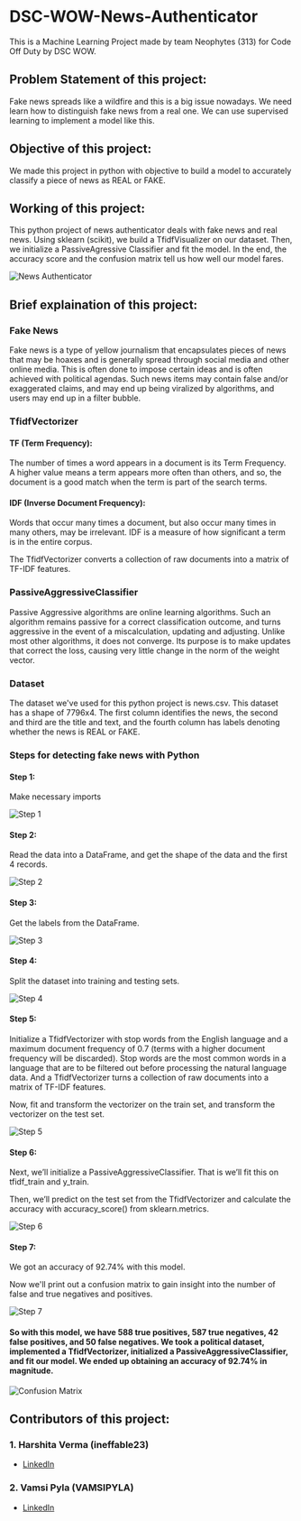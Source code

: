 # DSC-WOW-News-Authenticator

This is a Machine Learning Project made by team Neophytes (313) for Code Off Duty by DSC WOW.

## Problem Statement of this project:

Fake news spreads like a wildfire and this is a big issue nowadays. We need learn how to distinguish fake news from a real one. We can use supervised learning to implement a model like this.

## Objective of this project:

We made this project in python with objective to build a model to accurately classify a piece of news as REAL or FAKE.

## Working of this project:

This python project of news authenticator deals with fake news and real news. Using sklearn (scikit), we build a TfidfVisualizer on our dataset. Then, we initialize a PassiveAgressive Classifier and fit the model. In the end, the accuracy score and the confusion matrix tell us how well our model fares.

![News Authenticator](https://user-images.githubusercontent.com/49369387/101983207-737d7300-3c9f-11eb-947f-aafd0ddef40a.png)

## Brief explaination of this project:

### Fake News
 Fake news is a type of yellow journalism that encapsulates pieces of news that may be hoaxes and is generally spread through social media and other online media. This is often done to impose certain ideas and is often achieved with political agendas. Such news items may contain false and/or exaggerated claims, and may end up being viralized by algorithms, and users may end up in a filter bubble.

### TfidfVectorizer

#### TF (Term Frequency):

The number of times a word appears in a document is its Term Frequency. A higher value means a term appears more often than others, and so, the document is a good match when the term is part of the search terms.

#### IDF (Inverse Document Frequency):

Words that occur many times a document, but also occur many times in many others, may be irrelevant. IDF is a measure of how significant a term is in the entire corpus.

The TfidfVectorizer converts a collection of raw documents into a matrix of TF-IDF features.

### PassiveAggressiveClassifier

Passive Aggressive algorithms are online learning algorithms. Such an algorithm remains passive for a correct classification outcome, and turns aggressive in the event of a miscalculation, updating and adjusting. Unlike most other algorithms, it does not converge. Its purpose is to make updates that correct the loss, causing very little change in the norm of the weight vector.

### Dataset

The dataset we've used for this python project is news.csv. This dataset has a shape of 7796x4. The first column identifies the news, the second and third are the title and text, and the fourth column has labels denoting whether the news is REAL or FAKE.

### Steps for detecting fake news with Python
#### Step 1:
Make necessary imports

![Step 1](https://user-images.githubusercontent.com/49369387/101982273-b2f49100-3c98-11eb-9107-f74d37f5c23b.png)

#### Step 2:
Read the data into a DataFrame, and get the shape of the data and the first 4 records.

![Step 2](https://user-images.githubusercontent.com/49369387/101982977-9c046d80-3c9d-11eb-9da5-d65141458d87.png)

#### Step 3:
Get the labels from the DataFrame.

![Step 3](https://user-images.githubusercontent.com/49369387/101982980-a3c41200-3c9d-11eb-89d7-2784f045274f.png)

#### Step 4: 
Split the dataset into training and testing sets.

![Step 4](https://user-images.githubusercontent.com/49369387/101982986-ade61080-3c9d-11eb-84ee-006f5a9b5c4e.png)

#### Step 5: 
Initialize a TfidfVectorizer with stop words from the English language and a maximum document frequency of 0.7 (terms with a higher document frequency will be discarded). Stop words are the most common words in a language that are to be filtered out before processing the natural language data. And a TfidfVectorizer turns a collection of raw documents into a matrix of TF-IDF features.

Now, fit and transform the vectorizer on the train set, and transform the vectorizer on the test set.

![Step 5](https://user-images.githubusercontent.com/49369387/101982990-b3dbf180-3c9d-11eb-9d8f-7fddb49fd1bd.png)

#### Step 6: 
Next, we’ll initialize a PassiveAggressiveClassifier. That is we’ll fit this on tfidf_train and y_train.

Then, we’ll predict on the test set from the TfidfVectorizer and calculate the accuracy with accuracy_score() from sklearn.metrics.

![Step 6](https://user-images.githubusercontent.com/49369387/101982992-ba6a6900-3c9d-11eb-912b-a24b38dc63be.png)

#### Step 7: 
We got an accuracy of 92.74% with this model. 

Now we'll print out a confusion matrix to gain insight into the number of false and true negatives and positives.

![Step 7](https://user-images.githubusercontent.com/49369387/101982996-bf2f1d00-3c9d-11eb-969c-5d4c8ecfdf94.png)


#### So with this model, we have 588 true positives, 587 true negatives, 42 false positives, and 50 false negatives. We took a political dataset, implemented a TfidfVectorizer, initialized a PassiveAggressiveClassifier, and fit our model. We ended up obtaining an accuracy of 92.74% in magnitude.

![Confusion Matrix](https://user-images.githubusercontent.com/49369387/101983213-7b3d1780-3c9f-11eb-8c34-ab83e31e9f14.png)

## Contributors of this project:

### 1. Harshita Verma (ineffable23)

- [LinkedIn ](https://www.linkedin.com/in/harshita-verma-528132178)

### 2. Vamsi Pyla (VAMSIPYLA)

- [LinkedIn ](https://www.linkedin.com/in/vamsi-pyla-0885771a1)

